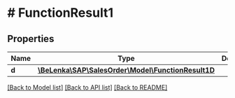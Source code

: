 # # FunctionResult1

## Properties

Name | Type | Description | Notes
------------ | ------------- | ------------- | -------------
**d** | [**\BeLenka\SAP\SalesOrder\Model\FunctionResult1D**](FunctionResult1D.md) |  | [optional]

[[Back to Model list]](../../README.md#models) [[Back to API list]](../../README.md#endpoints) [[Back to README]](../../README.md)
